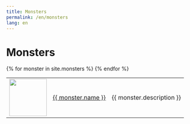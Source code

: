 ```yaml
---
title: Monsters
permalink: /en/monsters
lang: en
---
```


<h1>Monsters</h1>
<table>
{% for monster in site.monsters %}
   <!-- <a href = '{{ item.url }}'>{{ item.name }}</a> -->
   <tr>
        <td width = '100'>
            <img width = '100' height = '100' src = '{{site.baseurl}}{{ monster.image }}' />
        </td>
        <td><a href = '{{site.baseurl}}{{ monster.url }}'>{{ monster.name }}</a></td>
        <td>{{ monster.description }}</td>
    </tr>
{% endfor %}
</table>

